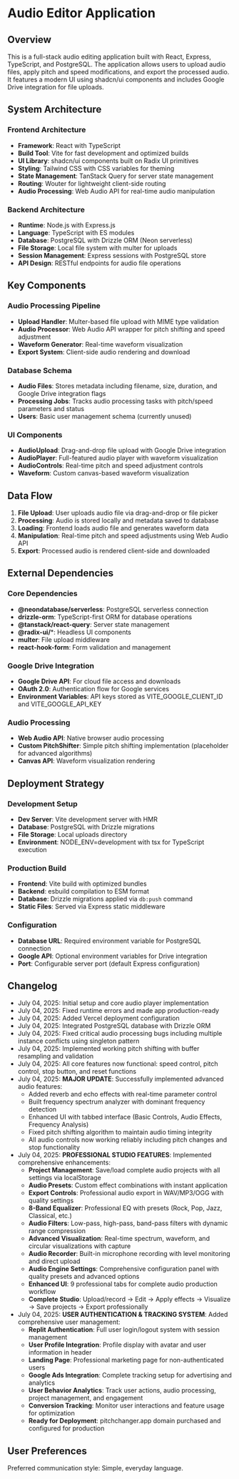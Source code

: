 # Audio Editor Application

## Overview

This is a full-stack audio editing application built with React, Express, TypeScript, and PostgreSQL. The application allows users to upload audio files, apply pitch and speed modifications, and export the processed audio. It features a modern UI using shadcn/ui components and includes Google Drive integration for file uploads.

## System Architecture

### Frontend Architecture
- **Framework**: React with TypeScript
- **Build Tool**: Vite for fast development and optimized builds
- **UI Library**: shadcn/ui components built on Radix UI primitives
- **Styling**: Tailwind CSS with CSS variables for theming
- **State Management**: TanStack Query for server state management
- **Routing**: Wouter for lightweight client-side routing
- **Audio Processing**: Web Audio API for real-time audio manipulation

### Backend Architecture
- **Runtime**: Node.js with Express.js
- **Language**: TypeScript with ES modules
- **Database**: PostgreSQL with Drizzle ORM (Neon serverless)
- **File Storage**: Local file system with multer for uploads
- **Session Management**: Express sessions with PostgreSQL store
- **API Design**: RESTful endpoints for audio file operations

## Key Components

### Audio Processing Pipeline
- **Upload Handler**: Multer-based file upload with MIME type validation
- **Audio Processor**: Web Audio API wrapper for pitch shifting and speed adjustment
- **Waveform Generator**: Real-time waveform visualization
- **Export System**: Client-side audio rendering and download

### Database Schema
- **Audio Files**: Stores metadata including filename, size, duration, and Google Drive integration flags
- **Processing Jobs**: Tracks audio processing tasks with pitch/speed parameters and status
- **Users**: Basic user management schema (currently unused)

### UI Components
- **AudioUpload**: Drag-and-drop file upload with Google Drive integration
- **AudioPlayer**: Full-featured audio player with waveform visualization
- **AudioControls**: Real-time pitch and speed adjustment controls
- **Waveform**: Custom canvas-based waveform visualization

## Data Flow

1. **File Upload**: User uploads audio file via drag-and-drop or file picker
2. **Processing**: Audio is stored locally and metadata saved to database
3. **Loading**: Frontend loads audio file and generates waveform data
4. **Manipulation**: Real-time pitch and speed adjustments using Web Audio API
5. **Export**: Processed audio is rendered client-side and downloaded

## External Dependencies

### Core Dependencies
- **@neondatabase/serverless**: PostgreSQL serverless connection
- **drizzle-orm**: TypeScript-first ORM for database operations
- **@tanstack/react-query**: Server state management
- **@radix-ui/***: Headless UI components
- **multer**: File upload middleware
- **react-hook-form**: Form validation and management

### Google Drive Integration
- **Google Drive API**: For cloud file access and downloads
- **OAuth 2.0**: Authentication flow for Google services
- **Environment Variables**: API keys stored as VITE_GOOGLE_CLIENT_ID and VITE_GOOGLE_API_KEY

### Audio Processing
- **Web Audio API**: Native browser audio processing
- **Custom PitchShifter**: Simple pitch shifting implementation (placeholder for advanced algorithms)
- **Canvas API**: Waveform visualization rendering

## Deployment Strategy

### Development Setup
- **Dev Server**: Vite development server with HMR
- **Database**: PostgreSQL with Drizzle migrations
- **File Storage**: Local uploads directory
- **Environment**: NODE_ENV=development with tsx for TypeScript execution

### Production Build
- **Frontend**: Vite build with optimized bundles
- **Backend**: esbuild compilation to ESM format
- **Database**: Drizzle migrations applied via `db:push` command
- **Static Files**: Served via Express static middleware

### Configuration
- **Database URL**: Required environment variable for PostgreSQL connection
- **Google API**: Optional environment variables for Drive integration
- **Port**: Configurable server port (default Express configuration)

## Changelog

- July 04, 2025: Initial setup and core audio player implementation
- July 04, 2025: Fixed runtime errors and made app production-ready
- July 04, 2025: Added Vercel deployment configuration
- July 04, 2025: Integrated PostgreSQL database with Drizzle ORM
- July 04, 2025: Fixed critical audio processing bugs including multiple instance conflicts using singleton pattern
- July 04, 2025: Implemented working pitch shifting with buffer resampling and validation
- July 04, 2025: All core features now functional: speed control, pitch control, stop button, and reset functions
- July 04, 2025: **MAJOR UPDATE**: Successfully implemented advanced audio features:
  - Added reverb and echo effects with real-time parameter control
  - Built frequency spectrum analyzer with dominant frequency detection
  - Enhanced UI with tabbed interface (Basic Controls, Audio Effects, Frequency Analysis)
  - Fixed pitch shifting algorithm to maintain audio timing integrity
  - All audio controls now working reliably including pitch changes and stop functionality
- July 04, 2025: **PROFESSIONAL STUDIO FEATURES**: Implemented comprehensive enhancements:
  - **Project Management**: Save/load complete audio projects with all settings via localStorage
  - **Audio Presets**: Custom effect combinations with instant application
  - **Export Controls**: Professional audio export in WAV/MP3/OGG with quality settings
  - **8-Band Equalizer**: Professional EQ with presets (Rock, Pop, Jazz, Classical, etc.)
  - **Audio Filters**: Low-pass, high-pass, band-pass filters with dynamic range compression
  - **Advanced Visualization**: Real-time spectrum, waveform, and circular visualizations with capture
  - **Audio Recorder**: Built-in microphone recording with level monitoring and direct upload
  - **Audio Engine Settings**: Comprehensive configuration panel with quality presets and advanced options
  - **Enhanced UI**: 9 professional tabs for complete audio production workflow
  - **Complete Studio**: Upload/record → Edit → Apply effects → Visualize → Save projects → Export professionally
- July 04, 2025: **USER AUTHENTICATION & TRACKING SYSTEM**: Added comprehensive user management:
  - **Replit Authentication**: Full user login/logout system with session management
  - **User Profile Integration**: Profile display with avatar and user information in header
  - **Landing Page**: Professional marketing page for non-authenticated users
  - **Google Ads Integration**: Complete tracking setup for advertising and analytics
  - **User Behavior Analytics**: Track user actions, audio processing, project management, and engagement
  - **Conversion Tracking**: Monitor user interactions and feature usage for optimization
  - **Ready for Deployment**: pitchchanger.app domain purchased and configured for production

## User Preferences

Preferred communication style: Simple, everyday language.
